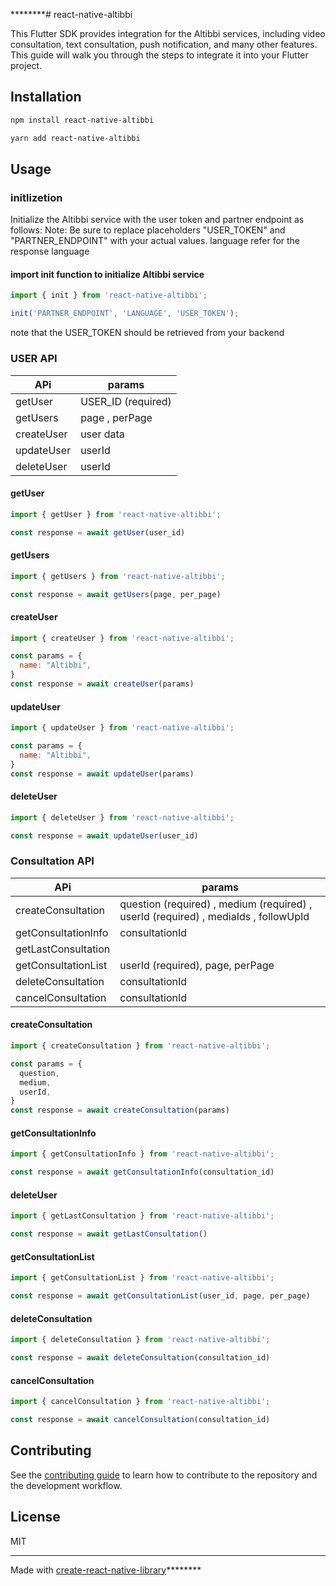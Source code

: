 ********# react-native-altibbi

This Flutter SDK provides integration for the Altibbi services, including video consultation, text consultation, push
notification, and many other features. This guide will walk you through the steps to integrate it into your Flutter
project.

## Installation

```sh
npm install react-native-altibbi
```

```sh
yarn add react-native-altibbi
```

## Usage

### initlizetion

Initialize the Altibbi service with the user token and partner endpoint as follows:
Note: Be sure to replace placeholders "USER_TOKEN" and "PARTNER_ENDPOINT" with your actual values.
language refer for the response language

#### import init function to initialize Altibbi service

```js
import { init } from 'react-native-altibbi';
```

```js
init('PARTNER_ENDPOINT', 'LANGUAGE', 'USER_TOKEN');
```

note that the USER_TOKEN should be retrieved from your backend

### USER API

| APi        | params             |
|------------|--------------------|
| getUser    | USER_ID (required) |
| getUsers   | page , perPage     |
| createUser | user data          |
| updateUser | userId             |
| deleteUser | userId             |

#### getUser

```js
import { getUser } from 'react-native-altibbi';
```

```js
const response = await getUser(user_id)
```

#### getUsers

```js
import { getUsers } from 'react-native-altibbi';
```

```js
const response = await getUsers(page, per_page)
```

#### createUser

```js
import { createUser } from 'react-native-altibbi';
```

```js
const params = {
  name: "Altibbi",
}
const response = await createUser(params)
```

#### updateUser

```js
import { updateUser } from 'react-native-altibbi';
```

```js
const params = {
  name: "Altibbi",
}
const response = await updateUser(params)
```

#### deleteUser

```js
import { deleteUser } from 'react-native-altibbi';
```

```js
const response = await updateUser(user_id)
```

### Consultation API

| APi                 | params                                                                               |
|---------------------|--------------------------------------------------------------------------------------|
| createConsultation  | question (required)  , medium (required) , userId (required) , mediaIds , followUpId |
| getConsultationInfo | consultationId                                                                       |
| getLastConsultation |                                                                                      |
| getConsultationList | userId (required), page, perPage                                                     |
| deleteConsultation  | consultationId                                                                       |
| cancelConsultation  | consultationId                                                                       |

#### createConsultation

```js
import { createConsultation } from 'react-native-altibbi';
```

```js
const params = {
  question,
  medium,
  userId,
}
const response = await createConsultation(params)
```

#### getConsultationInfo

```js
import { getConsultationInfo } from 'react-native-altibbi';
```

```js
const response = await getConsultationInfo(consultation_id)
```

#### deleteUser

```js
import { getLastConsultation } from 'react-native-altibbi';
```

```js
const response = await getLastConsultation()
```

#### getConsultationList

```js
import { getConsultationList } from 'react-native-altibbi';
```

```js
const response = await getConsultationList(user_id, page, per_page)
```

#### deleteConsultation

```js
import { deleteConsultation } from 'react-native-altibbi';
```

```js
const response = await deleteConsultation(consultation_id)
```

#### cancelConsultation

```js
import { cancelConsultation } from 'react-native-altibbi';
```

```js
const response = await cancelConsultation(consultation_id)
```

## Contributing

See the [contributing guide](CONTRIBUTING.md) to learn how to contribute to the repository and the development workflow.

## License

MIT

---

Made with [create-react-native-library](https://github.com/callstack/react-native-builder-bob)********
